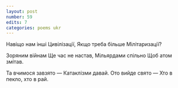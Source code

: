 ```yaml
---
layout: post
number: 59
edits: 7
categories: poems ukr
---
```


Навіщо нам інші
Цивілізації,
Якщо треба більше
Мілітаризації?

Зоряним війнам 
Ще час не настав,
Мільярдами спільно
Щоб атом змітав.

Та вчимося завзято — 
Катаклізми давай. 
Ото вийде свято —
Хто в пекло, хто в рай.
